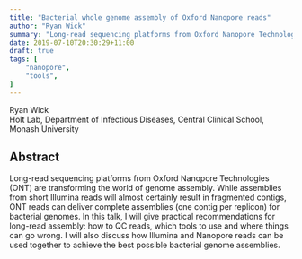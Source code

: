 ```yaml
---
title: "Bacterial whole genome assembly of Oxford Nanopore reads"
author: "Ryan Wick"
summary: "Long-read sequencing platforms from Oxford Nanopore Technologies (ONT) are transforming the world of genome assembly"
date: 2019-07-10T20:30:29+11:00
draft: true
tags: [
    "nanopore",
    "tools",
]
---
```


Ryan Wick\
Holt Lab, Department of Infectious Diseases, Central Clinical School, Monash University

## Abstract

Long-read sequencing platforms from Oxford Nanopore Technologies (ONT) are transforming the world of genome assembly. While assemblies from short Illumina reads will almost certainly result in fragmented contigs, ONT reads can deliver complete assemblies (one contig per replicon) for bacterial genomes. In this talk, I will give practical recommendations for long-read assembly: how to QC reads, which tools to use and where things can go wrong. I will also discuss how Illumina and Nanopore reads can be used together to achieve the best possible bacterial genome assemblies.
